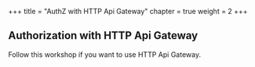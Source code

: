 +++
title = "AuthZ with HTTP Api Gateway"
chapter = true
weight = 2 
+++

## Authorization with HTTP Api Gateway

Follow this workshop if you want to use HTTP Api Gateway. 
